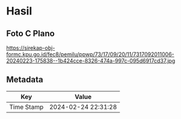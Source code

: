 # Hasil

## Foto C Plano

https://sirekap-obj-formc.kpu.go.id/fec8/pemilu/ppwp/73/17/09/20/11/7317092011006-20240223-175838--1b424cce-8326-474a-997c-095d6917cd37.jpg


## Metadata

| Key        | Value               |
| ---------- | ------------------- |
| Time Stamp | 2024-02-24 22:31:28 |



